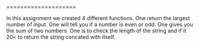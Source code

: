 ====================

In this assignment we created 4 different functions. One return the largest number of input. One will tell you if a number is even or odd. One gives you the sum of two numbers. One is to check the length of the string and if it 20< to return the string concated with itself. 